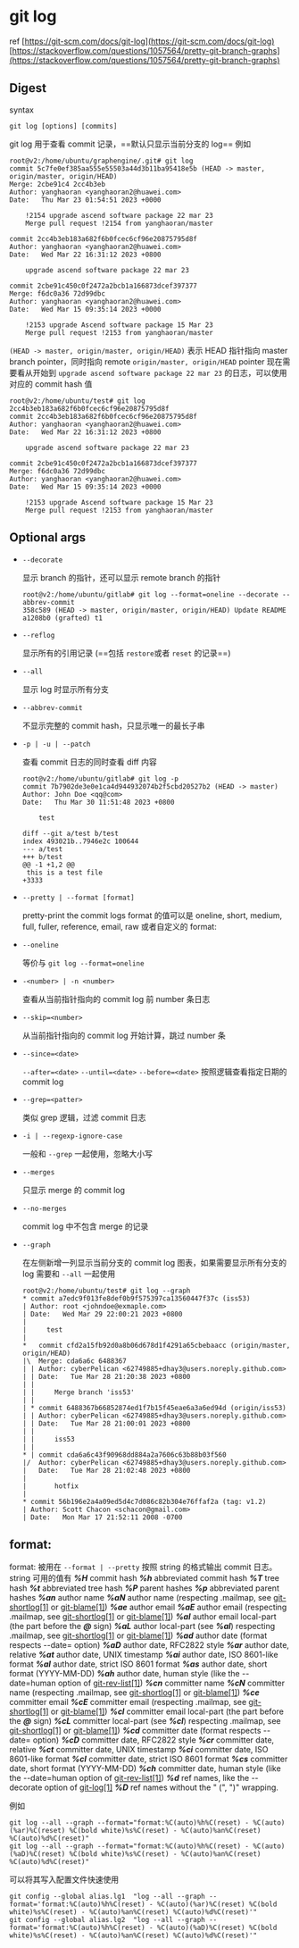 # git log

ref
[https://git-scm.com/docs/git-log](https://git-scm.com/docs/git-log)
[https://stackoverflow.com/questions/1057564/pretty-git-branch-graphs](https://stackoverflow.com/questions/1057564/pretty-git-branch-graphs)

## Digest
syntax
```
git log [options] [commits]
```
git log 用于查看 commit 记录，==默认只显示当前分支的 log==
例如

```
root@v2:/home/ubuntu/graphengine/.git# git log 
commit 5c7fe0ef385aa555e55503a44d3b11ba95418e5b (HEAD -> master, origin/master, origin/HEAD)
Merge: 2cbe91c4 2cc4b3eb
Author: yanghaoran <yanghaoran2@huawei.com>
Date:   Thu Mar 23 01:54:51 2023 +0000

    !2154 upgrade ascend software package 22 mar 23
    Merge pull request !2154 from yanghaoran/master

commit 2cc4b3eb183a682f6b0fcec6cf96e20875795d8f
Author: yanghaoran <yanghaoran2@huawei.com>
Date:   Wed Mar 22 16:31:12 2023 +0800

    upgrade ascend software package 22 mar 23

commit 2cbe91c450c0f2472a2bcb1a166873dcef397377
Merge: f6dc0a36 72d99dbc
Author: yanghaoran <yanghaoran2@huawei.com>
Date:   Wed Mar 15 09:35:14 2023 +0000

    !2153 upgrade Ascend software package 15 Mar 23
    Merge pull request !2153 from yanghaoran/master
```
`(HEAD -> master, origin/master, origin/HEAD)` 表示 HEAD 指针指向 master branch pointer，同时指向 remote `origin/master, origin/HEAD` pointer
现在需要看从开始到 `upgrade ascend software package 22 mar 23` 的日志，可以使用对应的 commit hash 值

```
root@v2:/home/ubuntu/test# git log 2cc4b3eb183a682f6b0fcec6cf96e20875795d8f
commit 2cc4b3eb183a682f6b0fcec6cf96e20875795d8f
Author: yanghaoran <yanghaoran2@huawei.com>
Date:   Wed Mar 22 16:31:12 2023 +0800

    upgrade ascend software package 22 mar 23

commit 2cbe91c450c0f2472a2bcb1a166873dcef397377
Merge: f6dc0a36 72d99dbc
Author: yanghaoran <yanghaoran2@huawei.com>
Date:   Wed Mar 15 09:35:14 2023 +0000

    !2153 upgrade Ascend software package 15 Mar 23
    Merge pull request !2153 from yanghaoran/master
```
## Optional args

- `--decorate`

  显示 branch 的指针，还可以显示 remote branch 的指针

  ```
  root@v2:/home/ubuntu/gitlab# git log --format=oneline --decorate --abbrev-commit
  358c589 (HEAD -> master, origin/master, origin/HEAD) Update README
  a1208b0 (grafted) t1
  ```

- `--reflog`

  显示所有的引用记录 (==包括 `restore`或者 `reset` 的记录==)

- `--all`

  显示 log 时显示所有分支

- `--abbrev-commit`

  不显示完整的 commit hash，只显示唯一的最长子串

- `-p | -u | --patch`

  查看 commit 日志的同时查看 diff 内容

  ```
  root@v2:/home/ubuntu/gitlab# git log -p
  commit 7b7902de3e0e1ca4d944932074b2f5cbd20527b2 (HEAD -> master)
  Author: John Doe <qq@com>
  Date:   Thu Mar 30 11:51:48 2023 +0800
  
      test
  
  diff --git a/test b/test
  index 493021b..7946e2c 100644
  --- a/test
  +++ b/test
  @@ -1 +1,2 @@
   this is a test file
  +3333
  ```

- `--pretty | --format [format]`

  pretty-print the commit logs
  format 的值可以是  oneline, short, medium, full, fuller, reference, email, raw 或者自定义的 format:<string>


- `--oneline`

  等价与 `git log --format=oneline`

- `-<number> | -n <number>`

  查看从当前指针指向的 commit log 前 number 条日志

- `--skip=<number>`

  从当前指针指向的 commit log 开始计算，跳过 number 条

- `--since=<date>`

  `--after=<date>`
  `--until=<date>`
  `--before=<date>`
  按照逻辑查看指定日期的 commit log

- `--grep=<patter>`

  类似 grep 逻辑，过滤 commit 日志

- `-i | --regexp-ignore-case`

  一般和 `--grep` 一起使用，忽略大小写

- `--merges`

  只显示 merge 的 commit log

- `--no-merges`

  commit log 中不包含 merge 的记录

- `--graph`

  在左侧新增一列显示当前分支的 commit log 图表，如果需要显示所有分支的 log 需要和 `--all` 一起使用

  ```
  root@v2:/home/ubuntu/test# git log --graph
  * commit a7edc9f013fe8def0b9f575397ca13560447f37c (iss53)
  | Author: root <johndoe@exmaple.com>
  | Date:   Wed Mar 29 22:00:21 2023 +0800
  | 
  |     test
  |   
  *   commit cfd2a15fb92d0a8b06d678d1f4291a65cbebaacc (origin/master, origin/HEAD)
  |\  Merge: cda6a6c 6488367
  | | Author: cyberPelican <62749885+dhay3@users.noreply.github.com>
  | | Date:   Tue Mar 28 21:20:38 2023 +0800
  | | 
  | |     Merge branch 'iss53'
  | | 
  | * commit 6488367b66852874ed1f7b15f45eae6a3a6ed94d (origin/iss53)
  | | Author: cyberPelican <62749885+dhay3@users.noreply.github.com>
  | | Date:   Tue Mar 28 21:00:01 2023 +0800
  | | 
  | |     iss53
  | | 
  * | commit cda6a6c43f90968dd884a2a7606c63b88b03f560
  |/  Author: cyberPelican <62749885+dhay3@users.noreply.github.com>
  |   Date:   Tue Mar 28 21:02:48 2023 +0800
  |   
  |       hotfix
  | 
  * commit 56b196e2a4a09ed5d4c7d086c82b304e76ffaf2a (tag: v1.2)
  | Author: Scott Chacon <schacon@gmail.com>
  | Date:   Mon Mar 17 21:52:11 2008 -0700
  ```

## format:<string>
format:<string> 被用在 `--format | --pretty` 按照 string 的格式输出 commit 日志。string 可用的值有 
**_%H_**
commit hash
**_%h_**
abbreviated commit hash
**_%T_**
tree hash
**_%t_**
abbreviated tree hash
**_%P_**
parent hashes
**_%p_**
abbreviated parent hashes
**_%an_**
author name
**_%aN_**
author name (respecting .mailmap, see [git-shortlog[1]](https://git-scm.com/docs/git-shortlog) or [git-blame[1]](https://git-scm.com/docs/git-blame))
**_%ae_**
author email
**_%aE_**
author email (respecting .mailmap, see [git-shortlog[1]](https://git-scm.com/docs/git-shortlog) or [git-blame[1]](https://git-scm.com/docs/git-blame))
**_%al_**
author email local-part (the part before the _**@**_ sign)
**_%aL_**
author local-part (see _**%al**_) respecting .mailmap, see [git-shortlog[1]](https://git-scm.com/docs/git-shortlog) or [git-blame[1]](https://git-scm.com/docs/git-blame))
**_%ad_**
author date (format respects --date= option)
**_%aD_**
author date, RFC2822 style
**_%ar_**
author date, relative
**_%at_**
author date, UNIX timestamp
**_%ai_**
author date, ISO 8601-like format
**_%aI_**
author date, strict ISO 8601 format
**_%as_**
author date, short format (YYYY-MM-DD)
**_%ah_**
author date, human style (like the --date=human option of [git-rev-list[1]](https://git-scm.com/docs/git-rev-list))
**_%cn_**
committer name
**_%cN_**
committer name (respecting .mailmap, see [git-shortlog[1]](https://git-scm.com/docs/git-shortlog) or [git-blame[1]](https://git-scm.com/docs/git-blame))
**_%ce_**
committer email
**_%cE_**
committer email (respecting .mailmap, see [git-shortlog[1]](https://git-scm.com/docs/git-shortlog) or [git-blame[1]](https://git-scm.com/docs/git-blame))
**_%cl_**
committer email local-part (the part before the _**@**_ sign)
**_%cL_**
committer local-part (see _**%cl**_) respecting .mailmap, see [git-shortlog[1]](https://git-scm.com/docs/git-shortlog) or [git-blame[1]](https://git-scm.com/docs/git-blame))
**_%cd_**
committer date (format respects --date= option)
**_%cD_**
committer date, RFC2822 style
**_%cr_**
committer date, relative
**_%ct_**
committer date, UNIX timestamp
**_%ci_**
committer date, ISO 8601-like format
**_%cI_**
committer date, strict ISO 8601 format
**_%cs_**
committer date, short format (YYYY-MM-DD)
**_%ch_**
committer date, human style (like the --date=human option of [git-rev-list[1]](https://git-scm.com/docs/git-rev-list))
**_%d_**
ref names, like the --decorate option of [git-log[1]](https://git-scm.com/docs/git-log)
**_%D_**
ref names without the " (", ")" wrapping.

例如
```
git log --all --graph --format="format:%C(auto)%h%C(reset) - %C(auto)(%ar)%C(reset) %C(bold white)%s%C(reset) - %C(auto)%an%C(reset) %C(auto)%d%C(reset)"
git log --all --graph --format="format:%C(auto)%h%C(reset) - %C(auto)(%aD)%C(reset) %C(bold white)%s%C(reset) - %C(auto)%an%C(reset) %C(auto)%d%C(reset)"
```
可以将其写入配置文件快速使用

```
git config --global alias.lg1  "log --all --graph --format='format:%C(auto)%h%C(reset) - %C(auto)(%ar)%C(reset) %C(bold white)%s%C(reset) - %C(auto)%an%C(reset) %C(auto)%d%C(reset)'"
git config --global alias.lg2  "log --all --graph --format='format:%C(auto)%h%C(reset) - %C(auto)(%aD)%C(reset) %C(bold white)%s%C(reset) - %C(auto)%an%C(reset) %C(auto)%d%C(reset)'"
```
